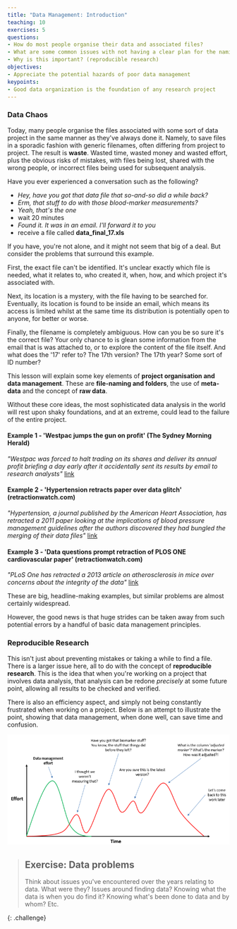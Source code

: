 ```yaml
---
title: "Data Management: Introduction"
teaching: 10
exercises: 5
questions:
- How do most people organise their data and associated files?
- What are some common issues with not having a clear plan for the naming and storage of files?
- Why is this important? (reproducible research)
objectives:
- Appreciate the potential hazards of poor data management
keypoints:
- Good data organization is the foundation of any research project
---
```


### Data Chaos

Today, many people organise the files associated with some sort of data project in the same manner as they've always done it. Namely, to save files in a sporadic fashion with generic filenames, often differing from project to project. The result is **waste**. Wasted time, wasted money and wasted effort, plus the obvious risks of mistakes, with files being lost, shared with the wrong people, or incorrect files being used for subsequent analysis.

Have you ever experienced a conversation such as the following?

- *Hey, have you got that data file that so-and-so did a while back?*
- *Erm, that stuff to do with those blood-marker measurements?*
- *Yeah, that's the one*
- wait 20 minutes
- *Found it. It was in an email. I'll forward it to you*
- receive a file called **data_final_17.xls**

If you have, you're not alone, and it might not seem that big of a deal. But consider the problems that surround this example. 

First, the exact file can't be identified. It's unclear exactly which file is needed, what it relates to, who created it, when, how, and which project it's associated with. 

Next, its location is a mystery, with the file having to be searched for. Eventually, its location is found to be inside an email, which means its access is limited whilst at the same time its distribution is potentially open to anyone, for better or worse. 

Finally, the filename is completely ambiguous. How can you be so sure it's the correct file? Your only chance to is glean some information from the email that is was attached to, or to explore the content of the file itself. And what does the '17' refer 
to? The 17th version? The 17th year? Some sort of ID number?

This lesson will explain some key elements of **project organisation and data management**. These are **file-naming and folders**, the use of **meta-data** and the concept of **raw data**.

Without these core ideas, the most sophisticated data analysis in the world will rest upon shaky foundations, and at an extreme, could lead to the failure of the entire project.  

#### **Example 1** - 'Westpac jumps the gun on profit' (The Sydney Morning Herald)

*"Westpac was forced to halt trading on its shares and deliver its annual profit briefing a day early after it accidentally sent its results by email to research analysts"* [link](https://www.smh.com.au/business/westpac-jumps-the-gun-on-profit-20051103-gdmdcg.html)

#### **Example 2** - 'Hypertension retracts paper over data glitch' (retractionwatch.com)

*"Hypertension, a journal published by the American Heart Association, has retracted a 2011 paper looking at the implications of blood pressure management guidelines after the authors discovered they had bungled the merging of their data files"* [link](https://retractionwatch.com/2012/08/16/hypertension-retracts-paper-over-data-glitch/)

#### **Example 3** - 'Data questions prompt retraction of PLOS ONE cardiovascular paper' (retractionwatch.com)

*"PLoS One has retracted a 2013 article on atherosclerosis in mice over concerns about the integrity of the data"* [link](https://retractionwatch.com/2014/09/25/data-questions-prompt-retraction-of-plos-one-cardiovascular-paper/)

These are big, headline-making examples, but similar problems are almost certainly widespread.

However, the good news is that huge strides can be taken away from such potential errors by a handful of basic data management principles.


### Reproducible Research

This isn't just about preventing mistakes or taking a while to find a file. There is a larger issue here, all to do with the concept of **reproducible research**. This is the idea that when you're working on a project that involves data analysis, that analysis can be redone *precisely* at some future point, allowing all results to be checked and verified.

There is also an efficiency aspect, and simply not being constantly frustrated when working on a project. Below is an attempt to illustrate the point,
showing that data management, when done well, can save time and confusion.

![alt text](../fig/00-data-management-effort.png "An overview of how different projects might proceed with and without basic data management efforts. In this hypothetical example, the effort over time varies over an extended time-frame, as general data usage becomes difficult and frustrating")


> ## Exercise: Data problems
>
> Think about issues you've encountered over the years relating to data. What were they? Issues around finding data? Knowing what the data is when you do find it? Knowing what's been done to data and by whom? Etc.
>
{: .challenge}